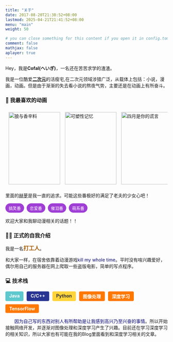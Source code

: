 ```yaml
---
title: "关于"
date: 2017-08-20T21:38:52+08:00
lastmod: 2025-04-21T21:41:52+08:00
menu: "main"
weight: 50

# you can close something for this content if you open it in config.toml.
comment: false
mathjax: false
aplayer: true
---
```


<style>
ul.carousel {
    display: flex;
    scroll-behavior: smooth;
    gap: 15px;
    scroll-marker-group: after;
    overflow-x: auto;
    overflow-y: hidden;
    padding: 10px;
    overscroll-behavior-x: contain;
    scroll-snap-type: x mandatory;
    anchor-name: --carousel;
    scrollbar-width: none;
    margin-bottom: 10px;
}
.carousel::scroll-button(*) {
    position: fixed;
    position-anchor: --carousel;
    font-family: "Material Symbols Outlined";
    background-color: rgba(0,0,0,0.5);
    color: white;
    border: none;
    border-radius: 50%;
    aspect-ratio: 1;
    font-size: 20px;
    cursor: pointer;
    border: 1px solid var(--theme-border-primary);
}
.carousel::scroll-button(*):hover {
    background-color: rgba(36, 36, 36, 0.5);
    font-weight: 900;
}
.carousel::scroll-button(*):disabled {
    opacity: 0.25;
    cursor: not-allowed;
}
.carousel::scroll-button(right) {
    position-area: center span-inline-start;
    content: '→' / 'Next';
}
.carousel::scroll-button(left) {
    position-area: center span-inline-end;
    content: '←' / 'Previous';
}

.anime-card {
    min-width: 160px;
    border-radius: 8px;
    transition: transform 0.3s;
    position: relative;
    list-style: none;
    height: 225px;
}
.anime-card:hover {
    transform: translateY(-5px);
}
.anime-card img {
    width: 100%;
    height: 225px;
    object-fit: cover;
}
.anime-card .title {
    transition: bottom 0.3s;
    padding: 16px 8px 0;
    width: 100%;
    position: absolute;
    bottom: -40px;
    text-align: center;
    font-size: 0.9em;
    border-radius: 0 0 6px 6px;
    background-image: linear-gradient(to bottom, transparent, var(--theme-bg-primary) 60%);
    opacity: 0.8;
}
.anime-card:hover .title {
    bottom: -3px;
}
</style>

Hey，我是<strong>Cofal(へいぎ)</strong>，一名还在苦苦求学的渣渣。

我是一位酷爱<strong><a href="{{ site.url }}/tags/#二次元">二次元</a></strong>的活瘦宅,在二次元领域涉猎广泛，从载体上包括：小说，漫画，动画。但是由于渐渐的失去看小说的熬夜气势，主要还是在动画上有所奋斗。

### 🌟 我最喜欢的动画

<ul class="carousel">
    <a href="https://bgm.tv/subject/282" target="blank">
        <li class="anime-card">
            <img loading="lazy" src="/images/about/spice-and-wolf.webp" alt="狼与香辛料">
            <div class="title">狼与香辛料</div>
        </li>
    </a>
    <a href="https://bgm.tv/subject/114685" target="blank">
        <li class="anime-card">
            <img loading="lazy" src="/images/about/plastic-memories.jpg" alt="可塑性记忆">
            <div class="title">可塑性记忆</div>
        </li>
    </a>
    <a href="https://bgm.tv/subject/100444" target="blank">
        <li class="anime-card">
            <img loading="lazy" src="/images/about/your-lie-in-april.jpg" alt="四月是你的谎言">
            <div class="title">四月是你的谎言</div>
        </li>
    </a>
    <a href="https://bgm.tv/subject/283" target="blank">
        <li class="anime-card">
            <img loading="lazy" src="/images/about/minamike.webp" alt="南家三姐妹">
            <div class="title">南家三姐妹</div>
        </li>
    </a>
    <a href="https://bgm.tv/subject/235130" target="blank">
        <li class="anime-card">
            <img loading="lazy" src="/images/about/grand-blue.jpeg" alt="碧蓝之海">
            <div class="title">碧蓝之海</div>
        </li>
    </a>
    <a href="https://bgm.tv/subject/219200" target="blank">
        <li class="anime-card">
            <img loading="lazy" src="/images/about/teasing-master-takagi-san.jpg" alt="擅长捉弄的高木同学">
            <div class="title">擅长捉弄的高木同学</div>
        </li>
    </a>
    <a href="https://bgm.tv/subject/340" target="blank">
        <li class="anime-card">
            <img loading="lazy" src="/images/about/mushishi.jpg" alt="虫师">
            <div class="title">虫师</div>
        </li>
    </a>
    <a href="https://bgm.tv/subject/335722" target="blank">
        <li class="anime-card">
            <img loading="lazy" src="/images/about/human-discoveries.jpg" alt="人类发现">
            <div class="title">人类发现</div>
        </li>
    </a>
    <a href="https://bgm.tv/subject/52781" target="blank">
        <li class="anime-card">
            <img loading="lazy" src="/images/about/the-simpsons.jpg" alt="辛普森一家">
            <div class="title">辛普森一家</div>
        </li>
    </a>
    <a href="https://bgm.tv/subject/25961" target="blank">
        <li class="anime-card">
            <img loading="lazy" src="/images/about/tom-and-jerry.jpg" alt="猫和老鼠">
            <div class="title">猫和老鼠</div>
        </li>
    </a>
    <a href="https://bgm.tv/subject/247417" target="blank">
        <li class="anime-card">
            <img loading="lazy" src="/images/about/how-clumsy-you-are.jpg" alt="笨拙之极的上野">
            <div class="title">笨拙之极的上野</div>
        </li>
    </a>
    <a href="https://bgm.tv/subject/194877" target="blank">
        <li class="anime-card">
            <img loading="lazy" src="/images/about/tawawa-on-monday.jpg" alt="星期一的丰满">
            <div class="title">星期一的丰满</div>
        </li>
    </a>
</ul>

里面的<a href="https://bgm.tv/character/1976">赫萝</a>是我一直的追求。可能这些番极好的满足了老夫的少女心吧！

<style>
.tag-container {
  display: flex;
  flex-wrap: wrap;
  gap: 8px;
  margin: 15px 0;
  user-select: none;
}

.tag {
  padding: 5px 10px;
  border-radius: 15px;
  background-color: #9f3ed5;
  color: white;
  font-size: 0.9em;
  cursor: pointer;
  transition: all 0.3s;
}

.tag:hover {
  transform: scale(1.05);
  box-shadow: 0 2px 4px rgba(0,0,0,0.2);
}
</style>

<div class="tag-container">
    <div class="tag" onclick="highlightTag(this)">搞笑番</div>
    <div class="tag" onclick="highlightTag(this)">恋爱番</div>
    <div class="tag" onclick="highlightTag(this)">催泪番</div>
    <div class="tag" onclick="highlightTag(this)">萌系番</div>
</div>

欢迎大家和我聊动漫相关的话题！！

### 👨‍💻 正式的自我介绍

我是一名<span style="color:#A65800; font-size:1.2em; font-weight:bold;">打工人</span>。

和大家一样，在宿舍依靠着动漫游戏<span style="color:#090974">kill my whole time</span>。平时没有啥兴趣爱好，偶尔用自己的服务器在网上爬取一些盗版电影，简单的写点程序。

### 💻 技术栈

<style>
.skill-container {
  display: flex;
  flex-wrap: wrap;
  gap: 10px;
  margin: 15px 0;
}

.skill-badge {
  padding: 5px 12px;
  border-radius: 4px;
  font-weight: bold;
  transition: all 0.3s;
}

.skill-badge:hover {
  transform: translateY(-2px);
}

.java { background-color: #5dc8cd; color: white; }
.c { background-color: #283593; color: white; }
.python { background-color: #ffd43b; color: #333; }
.deep-learning { background-color: #FF7800; color: white; }
</style>

<div class="skill-container">
    <span class="skill-badge java">Java</span>
    <span class="skill-badge c">C/C++</span>
    <span class="skill-badge python">Python</span>
    <span class="skill-badge deep-learning">图像处理</span>
    <span class="skill-badge deep-learning">深度学习</span>
    <span class="skill-badge deep-learning">TensorFlow</span>
</div>

<p>
    &emsp;&emsp;<span style="color:#090974">因为自己写的东西对别人有所帮助是让我感到高兴乃至兴奋的事情</span>。所以开始接触网络开发，并逐渐对图像处理和深度学习产生了兴趣。目前还在学习深度学习的相关知识，所以大家也有可能在我的Blog里面看到和深度学习相关的文章。
</p>

<script>
function highlightTag(element) {
  element.style.backgroundColor = element.style.backgroundColor === 'rgb(255, 120, 0)' ? '#9f3ed5' : '#FF7800';
}
</script>
